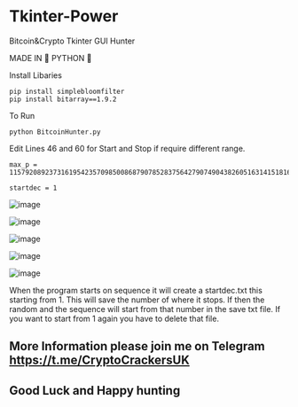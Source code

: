 # Tkinter-Power
Bitcoin&amp;Crypto  Tkinter  GUI Hunter

MADE IN 🐍 PYTHON 🐍

Install Libaries
```
pip install simplebloomfilter
pip install bitarray==1.9.2
```

To Run
```
python BitcoinHunter.py
```

Edit Lines 46 and 60 for Start and Stop if require different range.
```
max_p = 115792089237316195423570985008687907852837564279074904382605163141518161494336
```

```
startdec = 1
```

![image](https://user-images.githubusercontent.com/88630056/196295280-3c00727d-05b9-4bf0-a334-b12c4a9089b2.png)

![image](https://user-images.githubusercontent.com/88630056/196295350-a4716e90-bfe5-4fdb-aaca-de8c3a1db953.png)

![image](https://user-images.githubusercontent.com/88630056/196295395-ae779b93-c32b-4884-9180-2c04514203d0.png)

![image](https://user-images.githubusercontent.com/88630056/196295437-a229bd76-35b1-4d5e-98d5-1e7a228036e7.png)

![image](https://user-images.githubusercontent.com/88630056/196295505-3b147d01-01f6-4c9b-a3db-71c9c7e520f7.png)



When the program starts on sequence it will create a startdec.txt this starting from 1. This will save the number of where it stops. If then the random and the sequence will start from that number in the save txt file. If you want to start from 1 again you have to delete that file.

## More Information please join me on Telegram https://t.me/CryptoCrackersUK

## Good Luck and Happy hunting 
